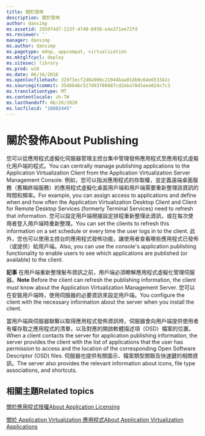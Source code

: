 ```yaml
---
title: 關於發佈
description: 關於發佈
author: dansimp
ms.assetid: 295074d7-123f-4740-b938-e4a371ee72fd
ms.reviewer: ''
manager: dansimp
ms.author: dansimp
ms.pagetype: mdop, appcompat, virtualization
ms.mktglfcycl: deploy
ms.sitesec: library
ms.prod: w10
ms.date: 06/16/2016
ms.openlocfilehash: 329f3ecf2d8a906c21944baa01db0c64e653341c
ms.sourcegitcommit: 354664bc527d93f80687cd2eba70d1eea024c7c3
ms.translationtype: MT
ms.contentlocale: zh-TW
ms.lasthandoff: 06/26/2020
ms.locfileid: "10802445"
---
```

# <span data-ttu-id="e509e-103">關於發佈</span><span class="sxs-lookup"><span data-stu-id="e509e-103">About Publishing</span></span>


<span data-ttu-id="e509e-104">您可以從應用程式虛擬化伺服器管理主控台集中管理發佈應用程式至應用程式虛擬化用戶端的程式。</span><span class="sxs-lookup"><span data-stu-id="e509e-104">You can centrally manage publishing applications to the Application Virtualization Client from the Application Virtualization Server Management Console.</span></span> <span data-ttu-id="e509e-105">例如，您可以指派應用程式的存取權，並定義遠端桌面服務（舊稱終端服務）的應用程式虛擬化桌面用戶端和用戶端需要重新整理該資訊的時間和頻率。</span><span class="sxs-lookup"><span data-stu-id="e509e-105">For example, you can assign access to applications and define when and how often the Application Virtualization Desktop Client and Client for Remote Desktop Services (formerly Terminal Services) need to refresh that information.</span></span> <span data-ttu-id="e509e-106">您可以設定用戶端根據設定排程重新整理此資訊，或在每次使用者登入用戶端時重新整理。</span><span class="sxs-lookup"><span data-stu-id="e509e-106">You can set the clients to refresh this information on a set schedule or every time the user logs in to the client.</span></span> <span data-ttu-id="e509e-107">此外，您也可以使用主控台的應用程式發佈功能，讓使用者查看哪些應用程式已發佈（或提供）給用戶端。</span><span class="sxs-lookup"><span data-stu-id="e509e-107">Also, you can use the console's application publishing functionality to enable users to see which applications are published (or available) to the client.</span></span>

<span data-ttu-id="e509e-108">**記事** 在用戶端重新整理髮布資訊之前，用戶端必須瞭解應用程式虛擬化管理伺服器。</span><span class="sxs-lookup"><span data-stu-id="e509e-108">**Note** Before the client can refresh the publishing information, the client must know about the Application Virtualization Management Server.</span></span> <span data-ttu-id="e509e-109">您可以在安裝用戶端時，使用伺服器的必要資訊來設定用戶端。</span><span class="sxs-lookup"><span data-stu-id="e509e-109">You configure the client with the necessary information about the server when you install the client.</span></span>

 

<span data-ttu-id="e509e-110">當用戶端與伺服器聯繫以取得應用程式發佈資訊時，伺服器會向用戶端提供使用者有權存取之應用程式的清單，以及對應的開啟軟體描述項（OSD）檔案的位置。</span><span class="sxs-lookup"><span data-stu-id="e509e-110">When a client contacts the server for application publishing information, the server provides the client with the list of applications that the user has permission to access and the location of the corresponding Open Software Descriptor (OSD) files.</span></span> <span data-ttu-id="e509e-111">伺服器也提供有關圖示、檔案類型關聯及快速鍵的相關資訊。</span><span class="sxs-lookup"><span data-stu-id="e509e-111">The server also provides the relevant information about icons, file type associations, and shortcuts.</span></span>

## <span data-ttu-id="e509e-112">相關主題</span><span class="sxs-lookup"><span data-stu-id="e509e-112">Related topics</span></span>


[<span data-ttu-id="e509e-113">關於應用程式授權</span><span class="sxs-lookup"><span data-stu-id="e509e-113">About Application Licensing</span></span>](about-application-licensing.md)

[<span data-ttu-id="e509e-114">關於 Application Virtualization 應用程式</span><span class="sxs-lookup"><span data-stu-id="e509e-114">About Application Virtualization Applications</span></span>](about-application-virtualization-applications.md)

 

 





